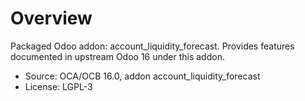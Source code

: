 # Overview

Packaged Odoo addon: account_liquidity_forecast. Provides features documented in upstream Odoo 16 under this addon.

- Source: OCA/OCB 16.0, addon account_liquidity_forecast
- License: LGPL-3
